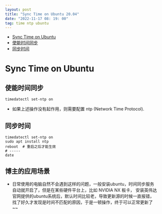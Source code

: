```yaml
---
layout: post
title: "Sync Time on Ubuntu 20.04"
date: "2022-11-17 08: 19: 00"
tag: time ntp ubuntu
---
```

- [Sync Time on Ubuntu](#orgb03695a)
- [使能时间同步](#org160768e)
- [同步时间](#org06c70dc)


<a id="orgb03695a"></a>

# Sync Time on Ubuntu


<a id="org160768e"></a>

## 使能时间同步

```shell
timedatectl set-ntp on
```

-   如果上述操作没有起作用，则需要配置 ntp (Network Time Protocol).


<a id="org06c70dc"></a>

## 同步时间

```shell
timedatectl set-ntp on
sudo apt install ntp
reboot  # 重启之后才能生效
# -----
date
```
## 博主的应用场景

- 日常使用的电脑自然不会遇到这样的问题，一般安装ubuntu，时间同步服务自动就开启了，但是在某些硬件平台上，比如 NVIDIA NX 板卡， 安装英伟达官网提供的ubuntu系统后，默认时间比较老，导致更新源的时候一直报错，找了好久才发现是时间不匹配的原因，于是一顿操作，终于可以正常更新了~~
